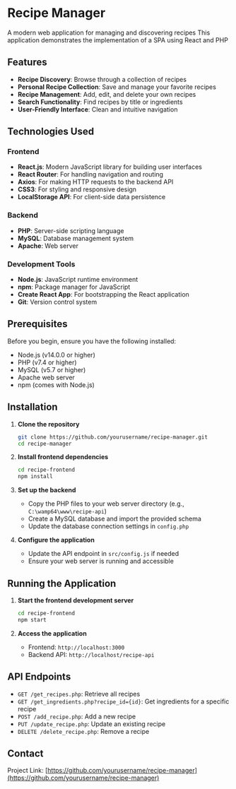 # Recipe Manager

A modern web application for managing and discovering recipes
This application demonstrates the implementation of a SPA using React and PHP


## Features

- **Recipe Discovery**: Browse through a collection of recipes
- **Personal Recipe Collection**: Save and manage your favorite recipes
- **Recipe Management**: Add, edit, and delete your own recipes
- **Search Functionality**: Find recipes by title or ingredients
- **User-Friendly Interface**: Clean and intuitive navigation

## Technologies Used

### Frontend
- **React.js**: Modern JavaScript library for building user interfaces
- **React Router**: For handling navigation and routing
- **Axios**: For making HTTP requests to the backend API
- **CSS3**: For styling and responsive design
- **LocalStorage API**: For client-side data persistence

### Backend
- **PHP**: Server-side scripting language
- **MySQL**: Database management system
- **Apache**: Web server

### Development Tools
- **Node.js**: JavaScript runtime environment
- **npm**: Package manager for JavaScript
- **Create React App**: For bootstrapping the React application
- **Git**: Version control system

## Prerequisites

Before you begin, ensure you have the following installed:
- Node.js (v14.0.0 or higher)
- PHP (v7.4 or higher)
- MySQL (v5.7 or higher)
- Apache web server
- npm (comes with Node.js)

## Installation

1. **Clone the repository**
   ```bash
   git clone https://github.com/yourusername/recipe-manager.git
   cd recipe-manager
   ```

2. **Install frontend dependencies**
   ```bash
   cd recipe-frontend
   npm install
   ```

3. **Set up the backend**
   - Copy the PHP files to your web server directory (e.g., `C:\wamp64\www\recipe-api`)
   - Create a MySQL database and import the provided schema
   - Update the database connection settings in `config.php`

4. **Configure the application**
   - Update the API endpoint in `src/config.js` if needed
   - Ensure your web server is running and accessible

## Running the Application

1. **Start the frontend development server**
   ```bash
   cd recipe-frontend
   npm start
   ```

2. **Access the application**
   - Frontend: `http://localhost:3000`
   - Backend API: `http://localhost/recipe-api`


## API Endpoints

- `GET /get_recipes.php`: Retrieve all recipes
- `GET /get_ingredients.php?recipe_id={id}`: Get ingredients for a specific recipe
- `POST /add_recipe.php`: Add a new recipe
- `PUT /update_recipe.php`: Update an existing recipe
- `DELETE /delete_recipe.php`: Remove a recipe

## Contact

Project Link: [https://github.com/yourusername/recipe-manager](https://github.com/yourusername/recipe-manager)
